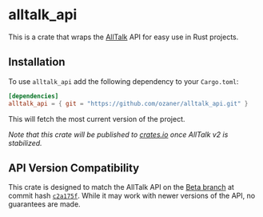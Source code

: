 # alltalk_api

This is a crate that wraps the [AllTalk]([erew123/alltalk_tts](https://github.com/erew123/alltalk_tts)) API for easy use in Rust projects.

## Installation
To use `alltalk_api` add the following dependency to your `Cargo.toml`:

```toml
[dependencies]
alltalk_api = { git = "https://github.com/ozaner/alltalk_api.git" }
```

This will fetch the most current version of the project.

*Note that this crate will be published to [crates.io](https://crates.io) once AllTalk v2 is stabilized.*

## API Version Compatibility
This crate is designed to match the AllTalk API on the [Beta branch](https://github.com/erew123/alltalk_tts/tree/alltalkbeta) at commit hash [`c2a175f`](https://github.com/erew123/alltalk_tts/commit/c2a175f005c3d80b7630ef6b6e5754a9a9021cf4). While it may work with newer versions of the API, no guarantees are made.
